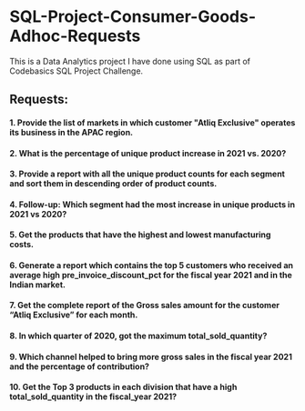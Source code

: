 # SQL-Project-Consumer-Goods-Adhoc-Requests
This is a Data Analytics project I have done using SQL as part of Codebasics SQL Project Challenge.


## Requests:
#### 1. Provide the list of markets in which customer "Atliq Exclusive" operates its business in the APAC region.
#### 2. What is the percentage of unique product increase in 2021 vs. 2020? 
#### 3. Provide a report with all the unique product counts for each segment and sort them in descending order of product counts.
#### 4. Follow-up: Which segment had the most increase in unique products in 2021 vs 2020? 
#### 5. Get the products that have the highest and lowest manufacturing costs.
#### 6. Generate a report which contains the top 5 customers who received an average high pre_invoice_discount_pct for the fiscal year 2021 and in the Indian market. 
#### 7. Get the complete report of the Gross sales amount for the customer “Atliq Exclusive” for each month. 
#### 8. In which quarter of 2020, got the maximum total_sold_quantity?
#### 9. Which channel helped to bring more gross sales in the fiscal year 2021 and the percentage of contribution?
#### 10. Get the Top 3 products in each division that have a high total_sold_quantity in the fiscal_year 2021? 
